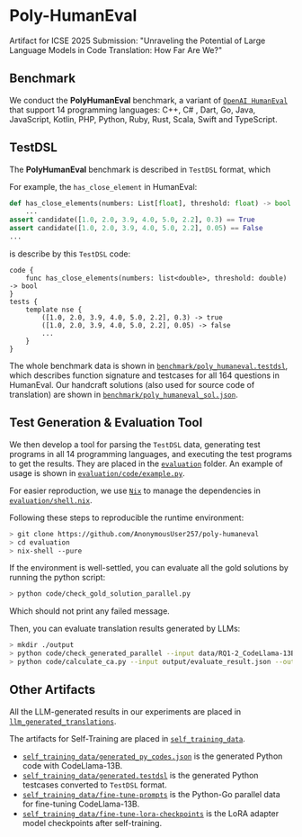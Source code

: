 # Poly-HumanEval
Artifact for ICSE 2025 Submission: "Unraveling the Potential of Large Language Models in Code Translation: How Far Are We?"

## Benchmark

We conduct the **PolyHumanEval** benchmark, a variant of [`OpenAI HumanEval`](https://github.com/openai/human-eval) that support 14 programming languages: C++, C# , Dart, Go, Java, JavaScript, Kotlin, PHP, Python, Ruby, Rust, Scala, Swift and TypeScript. 

## TestDSL 
The **PolyHumanEval** benchmark is described in `TestDSL` format, which 

For example, the `has_close_element` in HumanEval:
```python
def has_close_elements(numbers: List[float], threshold: float) -> bool:
    ...
assert candidate([1.0, 2.0, 3.9, 4.0, 5.0, 2.2], 0.3) == True
assert candidate([1.0, 2.0, 3.9, 4.0, 5.0, 2.2], 0.05) == False
...
```
is describe by this `TestDSL` code:
```testdsl
code {
    func has_close_elements(numbers: list<double>, threshold: double) -> bool
}
tests {
    template nse {
        ([1.0, 2.0, 3.9, 4.0, 5.0, 2.2], 0.3) -> true
        ([1.0, 2.0, 3.9, 4.0, 5.0, 2.2], 0.05) -> false
        ...
    }
}
```
The whole benchmark data is shown in [`benchmark/poly_humaneval.testdsl`](benchmark/poly_humaneval.testdsl), which describes function signature and testcases for all 164 questions in HumanEval. Our handcraft solutions (also used for source code of translation) are shown in [`benchmark/poly_humaneval_sol.json`](benchmark/poly_humaneval_sol.json).

## Test Generation & Evaluation Tool

We then develop a tool for parsing the `TestDSL` data, generating test programs in all 14 programming languages, and executing the test programs to get the results. They are placed in the [`evaluation`](evaluation) folder. An example of usage is shown in [`evaluation/code/example.py`](evaluation/code/example.py).

For easier reproduction, we use [`Nix`](https://github.com/NixOS/nix) to manage the dependencies in [`evaluation/shell.nix`](evaluation/shell.nix).

Following these steps to reproducible the runtime environment:
```bash
> git clone https://github.com/AnonymousUser257/poly-humaneval
> cd evaluation
> nix-shell --pure
```

If the environment is well-settled, you can evaluate all the gold solutions by running the python script:
```bash
> python code/check_gold_solution_parallel.py
```
Which should not print any failed message.

Then, you can evaluate translation results generated by LLMs:
```bash
> mkdir ./output
> python code/check_generated_parallel --input data/RQ1-2_CodeLlama-13B.json --output output/evaluate_result.json
> python code/calculate_ca.py --input output/evaluate_result.json --output output/ca_result.json
```

## Other Artifacts

All the LLM-generated results in our experiments are placed in [`llm_generated_translations`](llm_generated_translations).

The artifacts for Self-Training are placed in [`self_training_data`](self_training_data). 
- [`self_training_data/generated_py_codes.json`](self_training_data/generated_py_codes.json) is the generated Python code with CodeLlama-13B.
- [`self_training_data/generated.testdsl`](self_training_data/generated_py_codes.json) is the generated Python testcases converted to `TestDSL` format.
- [`self_training_data/fine-tune-prompts`](self_training_data/generated_py_codes.json) is the Python-Go parallel data for fine-tuning CodeLlama-13B.
- [`self_training_data/fine-tune-lora-checkpoints`](self_training_data/generated_py_codes.json) is the LoRA adapter model checkpoints after self-training.